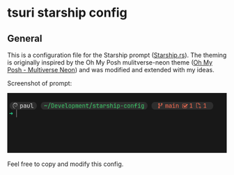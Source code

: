 # tsuri starship config

## General

This is a configuration file for the Starship prompt ([Starship.rs](https://starship.rs/)). The theming is originally inspired by the Oh My Posh mulitverse-neon theme ([Oh My Posh - Multiverse Neon](https://ohmyposh.dev/docs/themes#multiverse-neon)) and was modified and extended with my ideas.

Screenshot of prompt:

![tsuri Starship config](prompt.png)

Feel free to copy and modify this config.